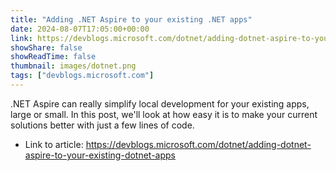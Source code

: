```yaml
---
title: "Adding .NET Aspire to your existing .NET apps"
date: 2024-08-07T17:05:00+00:00
link: https://devblogs.microsoft.com/dotnet/adding-dotnet-aspire-to-your-existing-dotnet-apps
showShare: false
showReadTime: false
thumbnail: images/dotnet.png
tags: ["devblogs.microsoft.com"]
---
```

.NET Aspire can really simplify local development for your existing apps, large or small. In this post, we'll look at how easy it is to make your current solutions better with just a few lines of code.

- Link to article: https://devblogs.microsoft.com/dotnet/adding-dotnet-aspire-to-your-existing-dotnet-apps